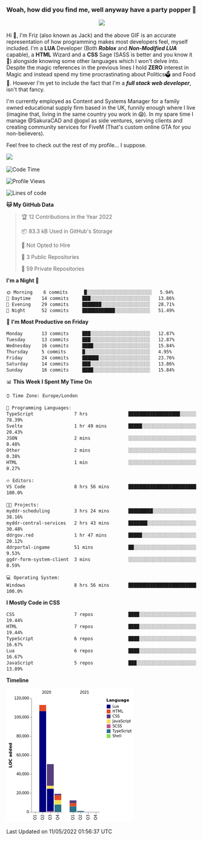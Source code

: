 ### Woah, how did you find me, well anyway have a party popper 🎉

<p align="center">
  <img  src="https://66.media.tumblr.com/d2766024a15e8c140bf20f314664eed2/d1615166bf58615c-d8/s400x600/aabc473a64edc43599d5345fd1e9e792d66ecc48.gifv">
</p>

Hi :wave:, I'm Friz (also known as Jack) and the above GIF is an accurate representation of how programming makes most developers feel, myself included. I'm a **LUA** Developer (Both ***Roblox*** and ***Non-Modified LUA*** capable), a **HTML** Wizard and a **CSS** Sage (SASS is better and you know it :pray:) alongside knowing some other languages which I won't delve into. Despite the magic references in the previous lines I hold **ZERO** interest in Magic and instead spend my time procrastinating about Politics🗳️ and Food🍔. However I'm yet to include the fact that I'm a ***full stack web developer***, isn't that fancy.

I'm currently employed as Content and Systems Manager for a family owned educational supply firm based in the UK, funnily enough where I live (imagine that, living in the same country you work in 😱). In my spare time I manage @SakuraCAD and @opxl as side ventures, serving clients and creating community services for FiveM (That's custom online GTA for you non-believers).

Feel free to check out the rest of my profile... I suppose.

<a href="https://github.com/anuraghazra/github-readme-stats">
  <img  src="https://github-readme-stats.vercel.app/api?username=JackOPXL&count_private=true&show_icons=true&theme=tokyonight" />
</a>



<!--START_SECTION:waka-->
![Code Time](http://img.shields.io/badge/Code%20Time-0-blue)

![Profile Views](http://img.shields.io/badge/Profile%20Views-0-blue)

![Lines of code](https://img.shields.io/badge/From%20Hello%20World%20I%27ve%20Written-190%20Thousand%20lines%20of%20code-blue)

**🐱 My GitHub Data** 

> 🏆 12 Contributions in the Year 2022
 > 
> 📦 83.3 kB Used in GitHub's Storage 
 > 
> 🚫 Not Opted to Hire
 > 
> 📜 3 Public Repositories 
 > 
> 🔑 59 Private Repositories  
 > 
**I'm a Night 🦉** 

```text
🌞 Morning    6 commits      █░░░░░░░░░░░░░░░░░░░░░░░░   5.94% 
🌆 Daytime    14 commits     ███░░░░░░░░░░░░░░░░░░░░░░   13.86% 
🌃 Evening    29 commits     ███████░░░░░░░░░░░░░░░░░░   28.71% 
🌙 Night      52 commits     ████████████░░░░░░░░░░░░░   51.49%

```
📅 **I'm Most Productive on Friday** 

```text
Monday       13 commits     ███░░░░░░░░░░░░░░░░░░░░░░   12.87% 
Tuesday      13 commits     ███░░░░░░░░░░░░░░░░░░░░░░   12.87% 
Wednesday    16 commits     ████░░░░░░░░░░░░░░░░░░░░░   15.84% 
Thursday     5 commits      █░░░░░░░░░░░░░░░░░░░░░░░░   4.95% 
Friday       24 commits     ██████░░░░░░░░░░░░░░░░░░░   23.76% 
Saturday     14 commits     ███░░░░░░░░░░░░░░░░░░░░░░   13.86% 
Sunday       16 commits     ████░░░░░░░░░░░░░░░░░░░░░   15.84%

```


📊 **This Week I Spent My Time On** 

```text
⌚︎ Time Zone: Europe/London

💬 Programming Languages: 
TypeScript               7 hrs               ███████████████████░░░░░░   78.39% 
Svelte                   1 hr 49 mins        █████░░░░░░░░░░░░░░░░░░░░   20.43% 
JSON                     2 mins              ░░░░░░░░░░░░░░░░░░░░░░░░░   0.48% 
Other                    2 mins              ░░░░░░░░░░░░░░░░░░░░░░░░░   0.38% 
HTML                     1 min               ░░░░░░░░░░░░░░░░░░░░░░░░░   0.27%

🔥 Editors: 
VS Code                  8 hrs 56 mins       █████████████████████████   100.0%

🐱‍💻 Projects: 
myddr-scheduling         3 hrs 24 mins       █████████░░░░░░░░░░░░░░░░   38.16% 
myddr-central-services   2 hrs 43 mins       ███████░░░░░░░░░░░░░░░░░░   30.48% 
ddrgov.red               1 hr 47 mins        █████░░░░░░░░░░░░░░░░░░░░   20.12% 
ddrportal-ingame         51 mins             ██░░░░░░░░░░░░░░░░░░░░░░░   9.53% 
ggdr-form-system-client  3 mins              ░░░░░░░░░░░░░░░░░░░░░░░░░   0.59%

💻 Operating System: 
Windows                  8 hrs 56 mins       █████████████████████████   100.0%

```

**I Mostly Code in CSS** 

```text
CSS                      7 repos             ████░░░░░░░░░░░░░░░░░░░░░   19.44% 
HTML                     7 repos             ████░░░░░░░░░░░░░░░░░░░░░   19.44% 
TypeScript               6 repos             ████░░░░░░░░░░░░░░░░░░░░░   16.67% 
Lua                      6 repos             ████░░░░░░░░░░░░░░░░░░░░░   16.67% 
JavaScript               5 repos             ███░░░░░░░░░░░░░░░░░░░░░░   13.89%

```


**Timeline**

![Chart not found](https://raw.githubusercontent.com/JackOPXL/JackOPXL/master/charts/bar_graph.png) 


 Last Updated on 11/05/2022 01:56:37 UTC
<!--END_SECTION:waka-->

